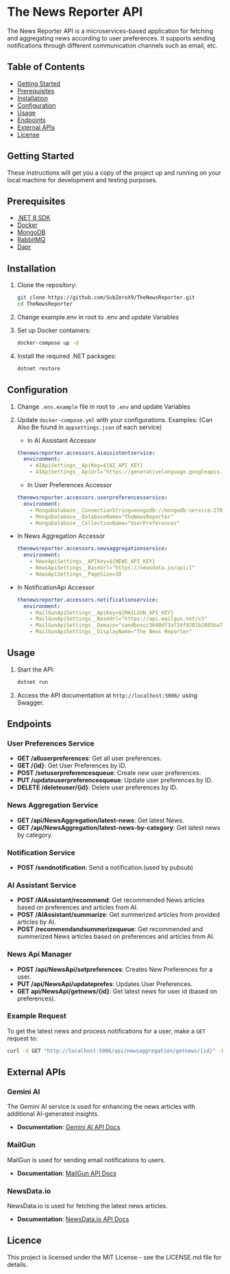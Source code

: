 # The News Reporter API

The News Reporter API is a microservices-based application for fetching and aggregating news according to user preferences. It supports sending notifications through different communication channels such as email, etc.

## Table of Contents

- [Getting Started](#getting-started)
- [Prerequisites](#prerequisites)
- [Installation](#installation)
- [Configuration](#configuration)
- [Usage](#usage)
- [Endpoints](#endpoints)
- [External APIs](#external-apis)
- [License](#license)

## Getting Started

These instructions will get you a copy of the project up and running on your local machine for development and testing purposes.

## Prerequisites

- [.NET 8 SDK](https://dotnet.microsoft.com/download/dotnet/8.0)
- [Docker](https://www.docker.com/get-started)
- [MongoDB](https://www.mongodb.com/try/download/community)
- [RabbitMQ](https://www.rabbitmq.com/download.html)
- [Dapr](https://dapr.io/)

## Installation

1. Clone the repository:

   ```bash
   git clone https://github.com/SubZeroX9/TheNewsReporter.git
   cd TheNewsReporter
   ```

2. Change example.env in root to .env and update Variables
   <br>
3. Set up Docker containers:

   ```bash
   docker-compose up -d
   ```

4. Install the required .NET packages:

   ```bash
   dotnet restore
   ```

## Configuration

1. Change `.env.example` file in root to `.env` and update Variables

2. Update `docker-compose.yml` with your configurations.
   Examples: (Can Also Be found in `appsettings.json` of each service)

   - In AI Assistant Accessor

   ```yml
   thenewsreporter.accessors.aiassistentservice:
     environment:
       - AIApiSettings__ApiKey=${AI_API_KEY}
       - AIApiSettings__ApiUrl="https://generativelanguage.googleapis.com/v1beta/models/gemini-1.5-flash-latest:generateContent?key="
   ```

   - In User Preferences Accessor

   ```yml
   thenewsreporter.accessors.userpreferencesservice:
     environment:
       - MongoDatabase__ConnectionString=mongodb://mongodb-service:27017
       - MongoDatabase__DatabaseName="TheNewsReporter"
       - MongoDatabase__CollectionName="UserPreferences"
   ```

- In News Aggregation Accessor

  ```yml
  thenewsreporter.accessors.newsaggregationservice:
    environment:
      - NewsApiSettings__APIKey=${NEWS_API_KEY}
      - NewsApiSettings__BaseUrl="https://newsdata.io/api/1"
      - NewsApiSettings__PageSize=10
  ```

- In NotificationApi Accessor

  ```yml
  thenewsreporter.accessors.notificationservice:
    environment:
      - MailGunApiSettings__ApiKey=${MAILGUN_API_KEY}
      - MailGunApiSettings__BaseUrl="https://api.mailgun.net/v3"
      - MailGunApiSettings__Domain="sandboxcc3640df3a734f9281b2885ba77b09ce.mailgun.org"
      - MailGunApiSettings__DisplayName="The News Reporter"
  ```

## Usage

1. Start the API:

   ```bash
   dotnet run
   ```

2. Access the API documentation at `http://localhost:5006/` using Swagger.

## Endpoints

### User Preferences Service

- **GET /alluserpreferences**: Get all user preferences.
- **GET /{id}**: Get User Preferences by ID.
- **POST /setuserpreferencesqueue**: Create new user preferences.
- **PUT /updateuserpreferencesqueue**: Update user preferences by ID.
- **DELETE /deleteuser/{id}**: Delete user preferences by ID.

### News Aggregation Service

- **GET /api/NewsAggregation/latest-news**: Get latest News.
- **GET /api/NewsAggregation/latest-news-by-category**: Get latest news by category.

### Notification Service

- **POST /sendnotification**: Send a notification.(used by pubsub)

### AI Assistant Service

- **POST /AIAssistant/recommend**: Get recommended News articles based on preferences and articles from AI.
- **POST /AIAssistant/summarize**: Get summerized articles from provided articles by AI.
- **POST /recommendandsummerizequeue**: Get recommended and summerized News articles based on preferences and articles from AI.

### News Api Manager

- **POST /api/NewsApi/setpreferences**: Creates New Preferences for a user.
- **PUT /api/NewsApi/updateprefes**: Updates User Preferences.
- **GET api/NewsApi/getnews/{id}**: Get latest news for user id (based on preferences).

### Example Request

To get the latest news and process notifications for a user, make a `GET` request to:

```bash
curl -X GET "http://localhost:5006/api/newsaggregation/getnews/{id}" -H "accept: text/plain"
```

## External APIs

### Gemini AI

The Gemini AI service is used for enhancing the news articles with additional AI-generated insights.

- **Documentation**: [Gemini AI API Docs](https://docs.gemini.com/)

### MailGun

MailGun is used for sending email notifications to users.

- **Documentation**: [MailGun API Docs](https://documentation.mailgun.com/)

### NewsData.io

NewsData.io is used for fetching the latest news articles.

- **Documentation**: [NewsData.io API Docs](https://newsdata.io/docs/)

## Licence

This project is licensed under the MIT License - see the LICENSE.md file for details.
